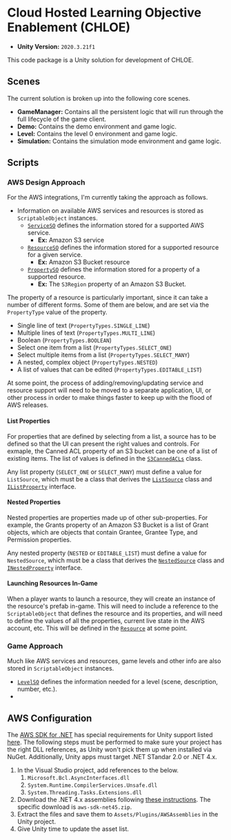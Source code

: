 # Cloud Hosted Learning Objective Enablement (CHLOE)

- **Unity Version:** `2020.3.21f1`

This code package is a Unity solution for development of CHLOE.

## Scenes

The current solution is broken up into the following core scenes.

- **GameManager:** Contains all the persistent logic that will run through the full lifecycle of the game client.
- **Demo:** Contains the demo environment and game logic.
- **Level:** Contains the level 0 environment and game logic.
- **Simulation:** Contains the simulation mode environment and game logic.

## Scripts

### AWS Design Approach

For the AWS integrations, I'm currently taking the approach as follows.

- Information on available AWS services and resources is stored as `ScriptableObject` instances.
  - [`ServiceSO`](./Assets/Scripts/AWS/ScriptableObjects/Service/ServiceSO.cs) defines the information stored for a supported AWS service.
    - **Ex:** Amazon S3 service
  - [`ResourceSO`](./Assets/Scripts/AWS/ScriptableObjects/Resource/ResourceSO.cs) defines the information stored for a supported resource for a given service.
    - **Ex:** Amazon S3 Bucket resource
  - [`PropertySO`](./Assets/Scripts/AWS/ScriptableObjects/Property/PropertySO.cs) defines the information stored for a property of a supported resource.
    - **Ex:** The `S3Region` property of an Amazon S3 Bucket.

The property of a resource is particularly important, since it can take a number of different forms. Some of them are below, and are set via the `PropertyType` value of the property.

- Single line of text (`PropertyTypes.SINGLE_LINE`)
- Multiple lines of text (`PropertyTypes.MULTI_LINE`)
- Boolean (`PropertyTypes.BOOLEAN`)
- Select one item from a list (`PropertyTypes.SELECT_ONE`)
- Select multiple items from a list (`PropertyTypes.SELECT_MANY`)
- A nested, complex object (`PropertyTypes.NESTED`)
- A list of values that can be edited (`PropertyTypes.EDITABLE_LIST`)

At some point, the process of adding/removing/updating service and resource support will need to be moved to a separate application, UI, or other process in order to make things faster to keep up with the flood of AWS releases.

#### List Properties

For properties that are defined by selecting from a list, a source has to be defined so that the UI can present the right values and controls. For exmaple, the Canned ACL property of an S3 bucket can be one of a list of existing items. The list of values is defined in the [`S3CannedACLs`](./Assets/Scripts/AWS/ScriptableObjects/ListSource/S3/S3CannedACLs.cs) class.

Any list property (`SELECT_ONE` or `SELECT_MANY`) must define a value for `ListSource`, which must be a class that derives the [`ListSource`](./Assets/Scripts/AWS/Classes/ListSource.cs) class and [`IListProperty`](./Assets/Scripts/AWS/Interfaces/IListProperty.cs) interface.

#### Nested Properties

Nested properties are properties made up of other sub-properties. For example, the Grants property of an Amazon S3 Bucket is a list of Grant objects, which are objects that contain Grantee, Grantee Type, and Permission properties.

Any nested property (`NESTED` or `EDITABLE_LIST`) must define a value for `NestedSource`, which must be a class that derives the [`NestedSource`](./Assets/Scripts/AWS/Classes/NestedSource.cs) class and [`INestedProperty`](./Assets/Scripts/AWS/Interfaces/INestedProperty.cs) interface.

#### Launching Resources In-Game

When a player wants to launch a resource, they will create an instance of the resource's prefab in-game. This will need to include a reference to the `ScriptableObject` that defines the resource and its properties, and will need to define the values of all the properties, current live state in the AWS account, etc. This will be defined in the [`Resource`](./Assets/Scripts/Classes/../AWS/Classes/Resource.cs) at some point.

### Game Approach

Much like AWS services and resources, game levels and other info are also stored in `ScriptableObject` instances.

- [`LevelSO`](Assets/Scripts/Game/ScriptableObjects/LevelSO.cs) defines the information needed for a level (scene, description, number, etc.).
- 

## AWS Configuration

The [AWS SDK for .NET](https://aws.amazon.com/sdk-for-net/) has special requirements for Unity support listed [here](https://docs.aws.amazon.com/sdk-for-net/v3/developer-guide/unity-special.html). The following steps must be performed to make sure your project has the right DLL references, as Unity won't pick them up when installed via NuGet. Additionally, Unity apps must target .NET STandar 2.0 or .NET 4.x.

1. In the Visual Studio project, add references to the below.
   1. `Microsoft.Bcl.AsyncInterfaces.dll`
   1. `System.Runtime.CompilerServices.Unsafe.dll`
   1. `System.Threading.Tasks.Extensions.dll`
1. Download the .NET 4.x assemblies following [these instructions](https://docs.aws.amazon.com/sdk-for-net/v3/developer-guide/net-dg-obtain-assemblies.html#download-zip-files). The specific download is `aws-sdk-net45.zip`.
1. Extract the files and save them to `Assets/Plugins/AWSAssemblies` in the Unity project.
1. Give Unity time to update the asset list.
